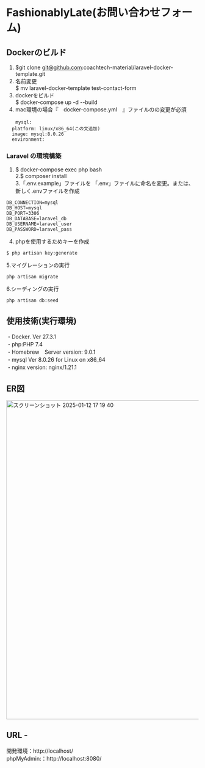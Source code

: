 # FashionablyLate(お問い合わせフォーム)

## Dockerのビルド 
 1. $git clone git@github.com:coachtech-material/laravel-docker-template.git<br>
 2. 名前変更<br>
    $ mv laravel-docker-template test-contact-form<br>
 3. dockerをビルド<br>
    $ docker-compose up -d --build<br>
 4. mac環境の場合『　docker-compose.yml　』ファイルのの変更が必須<br>
  ```
　　mysql:
    platform: linux/x86_64(この文追加)
    image: mysql:8.0.26
    environment:
  ```

### Laravel の環境構築
1. $ docker-compose exec php bash<br>
2.$ composer install<br>
3.「.env.example」ファイルを 「.env」ファイルに命名を変更。または、新しく.envファイルを作成
```
DB_CONNECTION=mysql
DB_HOST=mysql
DB_PORT=3306
DB_DATABASE=laravel_db
DB_USERNAME=laravel_user
DB_PASSWORD=laravel_pass
```

4. phpを使用するためキーを作成
 ```
$ php artisan key:generate
```
5.マイグレーションの実行
```
php artisan migrate
```
6.シーディングの実行
```
php artisan db:seed
```

 ## 使用技術(実行環境)

・Docker. Ver 27.3.1<br>
・php:PHP 7.4<br>
・Homebrew　Server version: 9.0.1 <br>
・mysql  Ver 8.0.26 for Linux on x86_64<br>
・nginx version: nginx/1.21.1<br>

## ER図 

<img width="834" alt="スクリーンショット 2025-01-12 17 19 40" src="https://github.com/user-attachments/assets/d22e29fd-8ce2-45aa-9287-fdac0db91916" />

## URL -
開発環境：http://localhost/<br>
phpMyAdmin:：http://localhost:8080/
